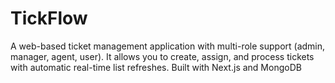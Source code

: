 # TickFlow
A web-based ticket management application with multi-role support (admin, manager, agent, user). It allows you to create, assign, and process tickets with automatic real-time list refreshes. Built with Next.js and MongoDB
